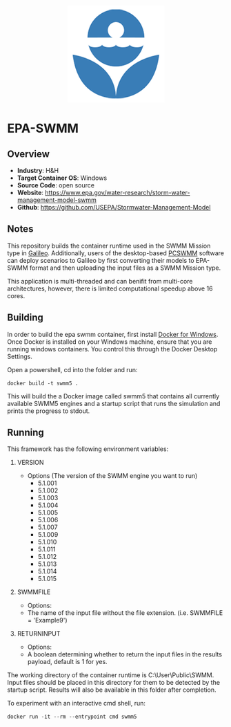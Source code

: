 <p align="center">
  <img src="https://github.com/GoHypernet/Galileo-Mission-Frameworks/blob/epa-swmm/swmm.png" width="225">
</p>

# EPA-SWMM
## Overview
- **Industry**: H&H
- **Target Container OS**: Windows 
- **Source Code**: open source
- **Website**: https://www.epa.gov/water-research/storm-water-management-model-swmm
- **Github**: https://github.com/USEPA/Stormwater-Management-Model

## Notes
This repository builds the container runtime used in the SWMM Mission type in [Galileo](https://hypernetlabs.io/galileo/). Additionally, users of the desktop-based [PCSWMM](https://www.pcswmm.com) software can deploy scenarios to Galileo by first converting their models to EPA-SWMM format and then uploading the input files as a SWMM Mission type. 

This application is multi-threaded and can benifit from multi-core architectures, however, there is limited computational speedup above 16 cores. 

## Building
In order to build the epa swmm container, first install [Docker for Windows](https://docs.docker.com/docker-for-windows/).
Once Docker is installed on your Windows machine, ensure that you are running windows containers. You control this through the Docker Desktop Settings.

Open a powershell, cd into the folder and run:

```
docker build -t swmm5 .
```

This will build the a Docker image called swmm5 that contains all currently available SWMM5 engines and a startup script that runs the simulation and prints the progress to stdout. 
## Running

This framework has the following environment variables:

1. VERSION 
	- Options (The version of the SWMM engine you want to run) 
		- 5.1.001
		- 5.1.002
		- 5.1.003
		- 5.1.004
		- 5.1.005
		- 5.1.006
		- 5.1.007
		- 5.1.009
		- 5.1.010
		- 5.1.011
		- 5.1.012
		- 5.1.013
		- 5.1.014
		- 5.1.015
		
2. SWMMFILE
	- Options:
    - The name of the input file without the file extension. (i.e. SWMMFILE = 'Example9')
    
3. RETURNINPUT
	- Options:
    - A boolean determining whether to return the input files in the results payload, default is 1 for yes. 

The working directory of the container runtime is C:\User\Public\SWMM. Input files should be placed in this directory for them to be detected by the startup script. 
Results will also be available in this folder after completion. 

To experiment with an interactive cmd shell, run:

```
docker run -it --rm --entrypoint cmd swmm5
```
